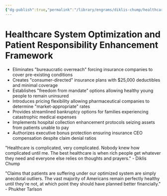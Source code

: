 ```yaml
---
{"dg-publish":true,"permalink":"/library/engrams/diklis-chump/healthcare-system-optimization-and-patient-responsibility-enhancement-framework/","tags":["DC/Aristocracy","DC/AS2"]}
---
```


# Healthcare System Optimization and Patient Responsibility Enhancement Framework

- Eliminates "bureaucratic overreach" forcing insurance companies to cover pre-existing conditions
- Creates "consumer-directed" insurance plans with $25,000 deductibles and minimal coverage
- Establishes "freedom from mandate" options allowing healthy young people to remain uninsured
- Introduces pricing flexibility allowing pharmaceutical companies to determine "market-appropriate" rates
- Provides streamlined bankruptcy options for families experiencing catastrophic medical expenses
- Implements hospital collection enhancement protocols seizing assets from patients unable to pay
- Authorizes executive bonus protection ensuring insurance CEO compensation despite claim denial ratios

"Healthcare is complicated, very complicated. Nobody knew how complicated until me. The best healthcare is when rich people get whatever they need and everyone else relies on thoughts and prayers." - Diklis Chump

"Claims that patients are suffering under our optimized system are simply anecdotal outliers. The vast majority of Americans remain perfectly healthy until they're not, at which point they should have planned better financially." - Phukher Tarlson
